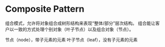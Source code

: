 # Composite Pattern

组合模式，允许将对象组合成树形结构来表现“整体/部分”层次结构。
组合能让客户以一致的方式处理个别对象（叶子节点）以及组合对象（节点）。

节点（node），带子元素的元素
叶子节点（leaf），没有子元素的元素

